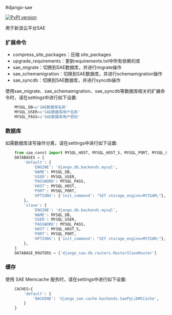 #django-sae

[![PyPI version](https://badge.fury.io/py/django-sae.png)](http://badge.fury.io/py/django-sae)

用于新浪云平台SAE  

### 扩展命令
* compress_site_packages：压缩 site_packages
* upgrade_requirements：更新requirements.txt中所有依赖的库
* sae_migrate：切换到SAE数据库，并进行migrate操作
* sae_schemamigration：切换到SAE数据库，并进行schemamigration操作
* sae_syncdb：切换到SAE数据库，并进行syncdb操作

使用sae_migrate、sae_schemamigration、sae_syncdb等数据库相关的扩展命令时，请在settings中进行如下设置:
```python
    MYSQL_DB=u'SAE数据库名称'
    MYSQL_USER=u'SAE数据库用户名称'
    MYSQL_PASS=u'SAE数据库用户密码'
```

### 数据库
如需数据库读写操作分离，请在settings中进行如下设置:
```python
    from sae.const import MYSQL_HOST, MYSQL_HOST_S, MYSQL_PORT, MYSQL_USER, MYSQL_PASS, MYSQL_DB
    DATABASES = {
        'default': {
            'ENGINE': 'django.db.backends.mysql',
            'NAME': MYSQL_DB,
            'USER': MYSQL_USER,
            'PASSWORD': MYSQL_PASS,
            'HOST': MYSQL_HOST,
            'PORT': MYSQL_PORT,
            'OPTIONS': {'init_command': "SET storage_engine=MYISAM;"},
        },
        'slave': {
            'ENGINE': 'django.db.backends.mysql',
            'NAME': MYSQL_DB,
            'USER': MYSQL_USER,
            'PASSWORD': MYSQL_PASS,
            'HOST': MYSQL_HOST_S,
            'PORT': MYSQL_PORT,
            'OPTIONS': {'init_command': "SET storage_engine=MYISAM;"},
        },
    }
    DATABASE_ROUTERS = ['django_sae.db.routers.MasterSlaveRouter']
```

### 缓存
使用 SAE Memcache 服务时，请在settings中进行如下设置:
```python
    CACHES={
        'default': {
            'BACKEND': 'django_sae.cache.backends.SaePyLibMCCache',
        }
    }
```